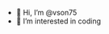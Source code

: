 - 👋 Hi, I’m @vson75
- 👀 I’m interested in coding

<!---
- 🌱 I’m currently learning React, ReactNative :) 


vson75/vson75 is a ✨ special ✨ repository because its `README.md` (this file) appears on your GitHub profile.
You can click the Preview link to take a look at your changes.
--->

